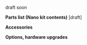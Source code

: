 
draft soon

**Parts list (Nano kit contents)** [draft]

**Accessories**

**Options, hardware upgrades**